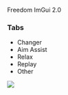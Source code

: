 Freedom ImGui 2.0

### Tabs

- Changer
- Aim Assist
- Relax
- Replay
- Other

![](https://github.com/Klofrox/Rox-ImGui-Freedom/blob/main/Screenshot_2.png?raw=true)
